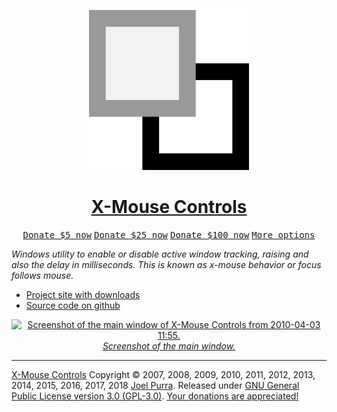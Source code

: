 <p align="center">
  <a href="https://joelpurra.com/projects/X-Mouse_Controls/"><img src="./docs/Design/02/Images/icon/xmouse-controls-2048x2048.png" width="256" height="256" alt="X-Mouse Controls logotype, an active window below a greyed out window." /></a></p>

<h1 align="center">
  <a href="https://joelpurra.com/projects/X-Mouse_Controls/">X-Mouse Controls</a>
</h1>

<p class="donate" align="center">
  <a href="https://joelpurra.com/donate/proceed/?amount=5&currency=usd"><kbd>Donate $5 now</kbd></a>
  <a href="https://joelpurra.com/donate/proceed/?amount=25&currency=usd"><kbd>Donate $25 now</kbd></a>
  <a href="https://joelpurra.com/donate/proceed/?amount=100&currency=usd&invoice=true"><kbd>Donate $100 now</kbd></a>
  <a href="https://joelpurra.com/donate/"><kbd>More options</kbd></a>
</p>

*Windows utility to enable or disable active window tracking, raising and also the delay in milliseconds. This is known as x-mouse behavior or focus follows mouse.*

- [Project site with downloads](https://joelpurra.com/projects/X-Mouse_Controls/)
- [Source code on github](https://github.com/joelpurra/xmouse-controls)

<p align="center">
  <a href="https://joelpurra.com/projects/X-Mouse_Controls/"><img src="https://joelpurra.com/projects/X-Mouse_Controls/Screenshots/x-mouse_controls_main_window_2010-04-03_1155_01.png" alt="Screenshot of the main window of X-Mouse Controls from 2010-04-03 11:55." /><br />
  <em>Screenshot of the main window.</em></a>
</p>



---



[X-Mouse Controls](https://joelpurra.com/projects/X-Mouse_Controls/) Copyright &copy; 2007, 2008, 2009, 2010, 2011, 2012, 2013, 2014, 2015, 2016, 2017, 2018 [Joel Purra](https://joelpurra.com/). Released under [GNU General Public License version 3.0 (GPL-3.0)](https://www.gnu.org/licenses/gpl.html). [Your donations are appreciated!](https://joelpurra.com/donate/)

